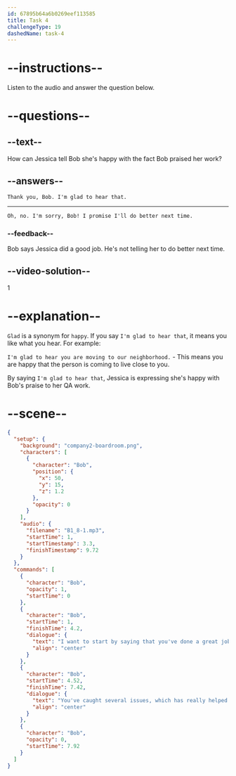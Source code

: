 ```yaml
---
id: 67895b64a6b0269eef113585
title: Task 4
challengeType: 19
dashedName: task-4
---
```


<!-- (Audio) Bob: I want to start by saying that you've done a great job with your QA work. You've caught several issues, which has really helped the team. -->

<!-- SPEAKING -->

# --instructions--

Listen to the audio and answer the question below.

# --questions--

## --text--

How can Jessica tell Bob she's happy with the fact Bob praised her work?

## --answers--

`Thank you, Bob. I'm glad to hear that.`

---

`Oh, no. I'm sorry, Bob! I promise I'll do better next time.`

### --feedback--

Bob says Jessica did a good job. He's not telling her to do better next time.

## --video-solution--

1

# --explanation--

`Glad` is a synonym for `happy`. If you say `I'm glad to hear that`, it means you like what you hear. For example: 

`I'm glad to hear you are moving to our neighborhood.` - This means you are happy that the person is coming to live close to you. 

By saying `I'm glad to hear that`, Jessica is expressing she's happy with Bob's praise to her QA work.

# --scene--

```json
{
  "setup": {
    "background": "company2-boardroom.png",
    "characters": [
      {
        "character": "Bob",
        "position": {
          "x": 50,
          "y": 15,
          "z": 1.2
        },
        "opacity": 0
      }
    ],
    "audio": {
      "filename": "B1_8-1.mp3",
      "startTime": 1,
      "startTimestamp": 3.3,
      "finishTimestamp": 9.72
    }
  },
  "commands": [
    {
      "character": "Bob",
      "opacity": 1,
      "startTime": 0
    },
    {
      "character": "Bob",
      "startTime": 1,
      "finishTime": 4.2,
      "dialogue": {
        "text": "I want to start by saying that you've done a great job with your QA work.",
        "align": "center"
      }
    },
    {
      "character": "Bob",
      "startTime": 4.52,
      "finishTime": 7.42,
      "dialogue": {
        "text": "You've caught several issues, which has really helped the team.",
        "align": "center"
      }
    },
    {
      "character": "Bob",
      "opacity": 0,
      "startTime": 7.92
    }
  ]
}
```
